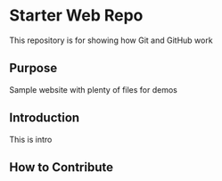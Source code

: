 # Starter Web Repo

This repository is for showing how Git and GitHub work

## Purpose

Sample website with plenty of files for demos

## Introduction

This is intro

## How to Contribute
